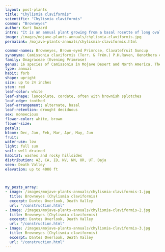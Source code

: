 ```yaml
---
layout: post-plants
title: "Chylismia claviformis"
scientific: "Chylismia claviformis"
common: "Browneyes"
author: Kurt Buzard
intro: "It is an annual plant growing from a basal rosette of long oval leaves and producing stems often exceeding half a meter in height. Atop the stem is an inflorescence of one to many primrose blooms, each with four white or yellow petals. The pistil may be quite long and has a bulbous stigma at the tip. The stamens are somewhat shorter and they bear long hairy anthers containing white or yellow pollen. The floral axis at the junction of male and female parts is bright red to maroon or brown. This species is found across western North America from the Pacific Northwest to northern Mexico."
image: /images/mojave-plants-annuals/chylismia-claviformis.jpg
permalink: /mojave-plants-annuals/chylismia-claviformis.html

common-names: Browneyes, Brown-eyed Primrose, Clavatefruit Suncup
synonyms: Camissonia claviformis (Torr. & Frém.) P.H.Raven, Oenothera claviformis Torr. & Frém., Camissonia claviformis, Oenothera scapoidea var. claviformis, Chylismia scapoidea var. claviformis
family: Onagraceae (Evening Primrose)
genus: 16 species of Camissonia in Mojave Desert and North America. There are many subspecies.
type: annual
habit: forb
shape: upright
size: up to 24 inches
stem: red
leaf-color: white
leaf-shape: lanceolate, cordate, often with brownish splotches
leaf-edge: toothed
leaf-arrangement: alternate, basal
leaf-retention: drought deciduous
sex: monoecious
flower-color: white, brown
flower-size: 
petals: 
bloom: Dec, Jan, Feb, Mar, Apr, May, Jun
fruit: 
water-use: low
light: full sun
soil: well drained
habitat: washes and rocky hillsides
distribution: AZ, CA, ID, NV, NM, OR, UT, Baja
seen: Death Valley
elevation: up to 4000 ft
 
   

my_posts_array:
- image: /images/mojave-plants-annuals/chylismia-claviformis-1.jpg
  title: Browneyes (Chylismia claviformis)
  excerpt: Dantes Overlook, Death Valley
  url: "/construction.html"
- image: /images/mojave-plants-annuals/chylismia-claviformis-2.jpg
  title: Browneyes (Chylismia claviformis)
  excerpt: Dantes Overlook, Death Valley
  url: "/construction.html"
- image: /images/mojave-plants-annuals/chylismia-claviformis-3.jpg
  title: Browneyes (Chylismia claviformis)
  excerpt: Dantes Overlook, Death Valley
  url: "/construction.html" 
---
```

  
  
 <p></p>
  